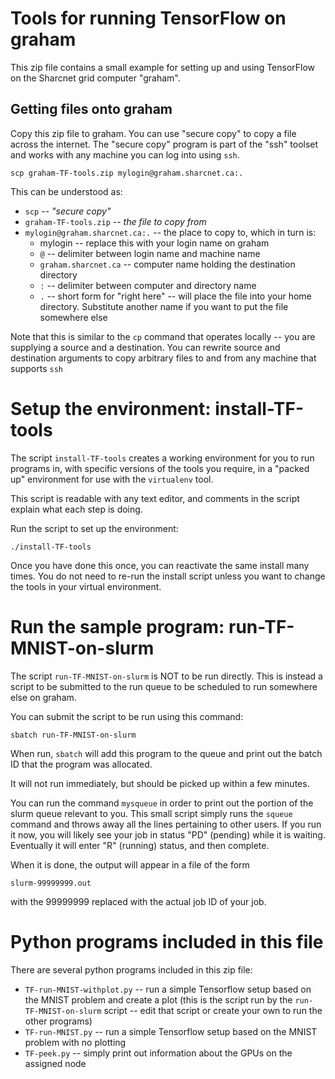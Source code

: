 # Tools for running TensorFlow on graham

This zip file contains a small example for setting up and using TensorFlow on the Sharcnet grid computer "graham".

## Getting files onto graham

Copy this zip file to graham.  You can use "secure copy" to copy a file across the internet.  The "secure copy" program is part of the "ssh" toolset and works with any machine you can log into using `ssh`.

	scp graham-TF-tools.zip mylogin@graham.sharcnet.ca:.

This can be understood as:

* `scp`  --  *"secure copy"*
* `graham-TF-tools.zip`  --  *the file to copy from*
* `mylogin@graham.sharcnet.ca:.` -- the place to copy to, which in turn is:
	* mylogin -- replace this with your login name on graham
	* `@` -- delimiter between login name and machine name
	* `graham.sharcnet.ca` -- computer name holding the destination directory
	* `:` -- delimiter between computer and directory name
	* `.` -- short form for "right here" -- will place the file into your home directory.  Substitute another name if you want to put the file somewhere else

Note that this is similar to the `cp` command that operates locally -- you are supplying a source and a destination.  You can rewrite source and destination arguments to copy arbitrary files to and from any machine that supports `ssh`


# Setup the environment: install-TF-tools

The script `install-TF-tools` creates a working environment for you to run programs in, with specific versions of the tools you require, in a "packed up" environment for use with the `virtualenv` tool.

This script is readable with any text editor, and comments in the script explain what each step is doing.

Run the script to set up the environment:
	
	./install-TF-tools

Once you have done this once, you can reactivate the same install many times.  You do not need to re-run the install script unless you want to change the tools in your virtual environment.


# Run the sample program: run-TF-MNIST-on-slurm

The script `run-TF-MNIST-on-slurm` is NOT to be run directly. This is instead a script to be submitted to the run queue to be scheduled to run somewhere else on graham.

You can submit the script to be run using this command:

	sbatch run-TF-MNIST-on-slurm

When run, `sbatch` will add this program to the queue and print out the batch ID that the program was allocated.

It will not run immediately, but should be picked up within a few minutes.

You can run the command `mysqueue` in order to print out the portion of the slurm queue relevant to you.  This small script simply runs the `squeue` command and throws away all the lines pertaining to other users.  If you run it now, you will likely see your job in status "PD" (pending) while it is waiting.  Eventually it will enter "R" (running) status, and then complete.

When it is done, the output will appear in a file of the form

	slurm-99999999.out

with the 99999999 replaced with the actual job ID of your job.


# Python programs included in this file

There are several python programs included in this zip file:

* `TF-run-MNIST-withplot.py` -- run a simple Tensorflow setup based on the MNIST problem and create a plot (this is the script run by the `run-TF-MNIST-on-slurm` script -- edit that script or create your own to run the other programs)
* `TF-run-MNIST.py` -- run a simple Tensorflow setup based on the MNIST problem with no plotting
* `TF-peek.py` -- simply print out information about the GPUs on the assigned node

